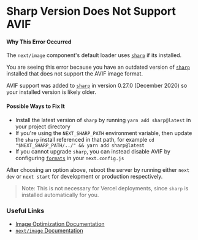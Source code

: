 # Sharp Version Does Not Support AVIF

#### Why This Error Occurred

The `next/image` component's default loader uses [`sharp`](https://www.npmjs.com/package/sharp) if its installed.

You are seeing this error because you have an outdated version of [`sharp`](https://www.npmjs.com/package/sharp) installed that does not support the AVIF image format.

AVIF support was added to [`sharp`](https://www.npmjs.com/package/sharp) in version 0.27.0 (December 2020) so your installed version is likely older.

#### Possible Ways to Fix It

- Install the latest version of `sharp` by running `yarn add sharp@latest` in your project directory
- If you're using the `NEXT_SHARP_PATH` environment variable, then update the `sharp` install referenced in that path, for example `cd "$NEXT_SHARP_PATH/../" && yarn add sharp@latest`
- If you cannot upgrade `sharp`, you can instead disable AVIF by configuring [`formats`](https://nextjs.org/docs/api-reference/next/image#image-formats) in your `next.config.js`

After choosing an option above, reboot the server by running either `next dev` or `next start` for development or production respectively.

> Note: This is not necessary for Vercel deployments, since `sharp` is installed automatically for you.

### Useful Links

- [Image Optimization Documentation](https://nextjs.org/docs/basic-features/image-optimization)
- [`next/image` Documentation](https://nextjs.org/docs/api-reference/next/image)
